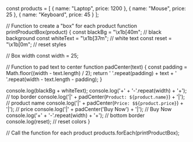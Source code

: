 const products = [
  { name: "Laptop", price: 1200 },
  { name: "Mouse", price: 25 },
  { name: "Keyboard", price: 45 }
];

// Function to create a "box" for each product
function printProductBox(product) {
  const blackBg = "\x1b[40m"; // black background
  const whiteText = "\x1b[37m"; // white text
  const reset = "\x1b[0m"; // reset styles

  // Box width
  const width = 25;

  // Function to pad text to center
  function padCenter(text) {
    const padding = Math.floor((width - text.length) / 2);
    return ' '.repeat(padding) + text + ' '.repeat(width - text.length - padding);
  }

  console.log(blackBg + whiteText);
  console.log('+' + '-'.repeat(width) + '+'); // top border
  console.log('|' + padCenter(`Product: ${product.name}`) + '|'); // product name
  console.log('|' + padCenter(`Price: $${product.price}`) + '|'); // price
  console.log('|' + padCenter('Buy Now') + '|'); // Buy Now
  console.log('+' + '-'.repeat(width) + '+'); // bottom border
  console.log(reset); // reset colors
}

// Call the function for each product
products.forEach(printProductBox);
